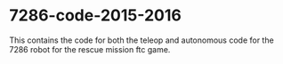 # 7286-code-2015-2016
This contains the code for both the teleop and autonomous code for the 7286 robot for the rescue mission ftc game.
